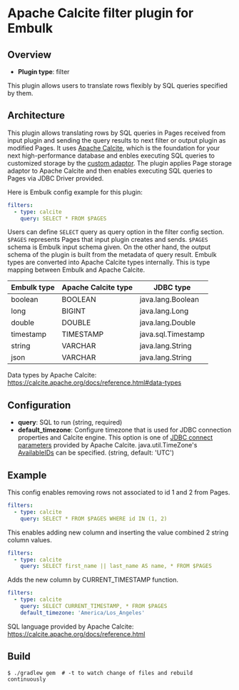 # Apache Calcite filter plugin for Embulk

## Overview

* **Plugin type**: filter

This plugin allows users to translate rows flexibly by SQL queries specified by them. 

## Architecture

This plugin allows translating rows by SQL queries in Pages received from input plugin and sending the query results to next filter or output plugin as modified Pages. It uses [Apache Calcite](https://calcite.apache.org/), which is the foundation for your next high-performance database and enbles executing SQL queries to customized storage by the [custom adaptor](https://calcite.apache.org/docs/tutorial.html). The plugin applies Page storage adaptor to Apache Calcite and then enables executing SQL queries to Pages via JDBC Driver provided.

Here is Embulk config example for this plugin:

```yaml
filters:
  - type: calcite
    query: SELECT * FROM $PAGES
```

Users can define `SELECT` query as query option in the filter config section. `$PAGES` represents Pages that input plugin creates and sends. `$PAGES` schema is Embulk input schema given. On the other hand, the output schema of the plugin is built from the metadata of query result. Embulk types are converted into Apache Calcite types internally. This is type mapping between Embulk and Apache Calcite.

| Embulk type | Apache Calcite type |      JDBC type      |
| ----------- | ------------------- | ------------------- |
| boolean     | BOOLEAN             | java.lang.Boolean   |
| long        | BIGINT              | java.lang.Long      |
| double      | DOUBLE              | java.lang.Double    |
| timestamp   | TIMESTAMP           | java.sql.Timestamp  |
| string      | VARCHAR             | java.lang.String    |
| json        | VARCHAR             | java.lang.String    |

Data types by Apache Calcite: https://calcite.apache.org/docs/reference.html#data-types

## Configuration

- **query**: SQL to run (string, required)
- **default_timezone**: Configure timezone that is used for JDBC connection properties and Calcite engine. This option is one of [JDBC connect parameters](https://calcite.apache.org/docs/adapter.html#jdbc-connect-string-parameters) provided by Apache Calcite. java.util.TimeZone's [AvailableIDs](http://docs.oracle.com/javase/7/docs/api/java/util/TimeZone.html#getAvailableIDs) can be specified. (string, default: 'UTC')

## Example

This config enables removing rows not associated to id 1 and 2 from Pages.
```yaml
filters:
  - type: calcite
    query: SELECT * FROM $PAGES WHERE id IN (1, 2)
```

This enables adding new column and inserting the value combined 2 string column values.
```yaml
filters:
  - type: calcite
    query: SELECT first_name || last_name AS name, * FROM $PAGES
```

Adds the new column by CURRENT_TIMESTAMP function.
```yaml
filters:
  - type: calcite
    query: SELECT CURRENT_TIMESTAMP, * FROM $PAGES
    default_timezone: 'America/Los_Angeles'
```

SQL language provided by Apache Calcite: https://calcite.apache.org/docs/reference.html

## Build

```
$ ./gradlew gem  # -t to watch change of files and rebuild continuously
```
